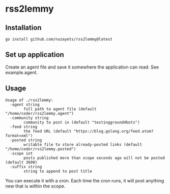 # rss2lemmy

## Installation

```
go install github.com/nuzayets/rss2lemmy@latest
```

## Set up application

Create an agent file and save it somewhere the application can read. See example.agent.

## Usage

```
Usage of ./rss2lemmy:
  -agent string
        full path to agent file (default "/home/coder/rss2lemmy.agent")
  -community string
        community to post in (default "testingground4bots")
  -feed string
        the feed URL (default "https://blog.golang.org/feed.atom?format=xml")
  -posted string
        writable file to store already-posted links (default "/home/coder/rss2lemmy.posted")
  -scope int
        posts published more than scope seconds ago will not be posted (default 3600)
  -suffix string
        string to append to post title
```

You can execute it with a cron. Each time the cron runs, it will post anything new that is within the scope.
